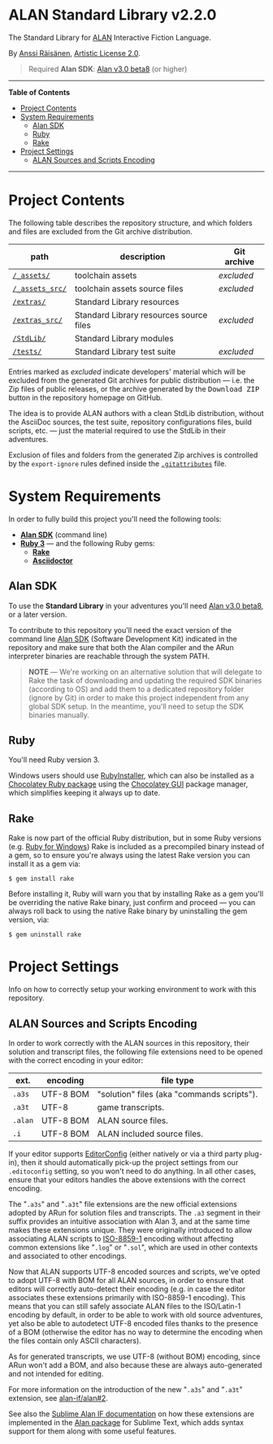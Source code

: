 # ALAN Standard Library v2.2.0

The Standard Library for [ALAN] Interactive Fiction Language.

By [Anssi Räisänen], [Artistic License 2.0].

> Required **Alan SDK**: [Alan v3.0 beta8][SDK] (or higher)

[SDK]: https://www.alanif.se/download-alan-v3/development-kits/development-kits-3-0beta8 "Go to the download page of this specific Alan SDK release"


-----

**Table of Contents**

<!-- MarkdownTOC autolink="true" bracket="round" autoanchor="false" lowercase="only_ascii" uri_encoding="true" levels="1,2,3" -->

- [Project Contents](#project-contents)
- [System Requirements](#system-requirements)
    - [Alan SDK](#alan-sdk)
    - [Ruby](#ruby)
    - [Rake](#rake)
- [Project Settings](#project-settings)
    - [ALAN Sources and Scripts Encoding](#alan-sources-and-scripts-encoding)

<!-- /MarkdownTOC -->

-----

# Project Contents

The following table describes the repository structure, and which folders and files are excluded from the Git archive distribution.

|               path              |               description               | Git archive |
|---------------------------------|-----------------------------------------|-------------|
| [`/_assets/`][_assets/]         | toolchain assets                        | _excluded_  |
| [`/_assets_src/`][_assets_src/] | toolchain assets source files           | _excluded_  |
| [`/extras/`][extras/]           | Standard Library resources              |             |
| [`/extras_src/`][extras_src/]   | Standard Library resources source files | _excluded_  |
| [`/StdLib/`][StdLib/]           | Standard Library modules                |             |
| [`/tests/`][tests/]             | Standard Library test suite             | _excluded_  |

Entries marked as _excluded_ indicate developers' material which will be excluded from the generated Git archives for public distribution — i.e. the Zip files of public releases, or the archive generated by the <kbd>Download ZIP</kbd> button in the repository homepage on GitHub.

The idea is to provide ALAN authors with a clean StdLib distribution, without the AsciiDoc sources, the test suite, repository configurations files, build scripts, etc. — just the material required to use the StdLib in their adventures.

Exclusion of files and folders from the generated Zip archives is controlled by the `export-ignore` rules defined inside the [`.gitattributes`][.gitattributes] file.

# System Requirements

In order to fully build this project you'll need the following tools:

- __[Alan SDK](#alan-sdk)__ (command line)
- __[Ruby 3](#ruby)__ — and the following Ruby gems:
    + __[Rake](#rake)__
    + __[Asciidoctor]__

## Alan SDK

To use the **Standard Library** in your adventures you'll need [Alan v3.0 beta8][SDK], or a later version.

To contribute to this repository you'll need the exact version of the command line [Alan SDK]  (Software Development Kit) indicated in the repository and make sure that both the Alan compiler and the ARun interpreter binaries are reachable through the system PATH.

> **NOTE** — We're working on an alternative solution that will delegate to Rake the task of downloading and updating the required SDK binaries (according to OS) and add them to a dedicated repository folder (ignore by Git) in order to make this project independent from any global SDK setup.
> In the meantime, you'll need to setup the SDK binaries manually.

## Ruby

You'll need Ruby version 3.

Windows users should use [RubyInstaller], which can also be installed as a [Chocolatey Ruby package] using the [Chocolatey GUI] package manager, which simplifies keeping it always up to date.

## Rake

Rake is now part of the official Ruby distribution, but in some Ruby versions (e.g. [Ruby for Windows]) Rake is included as a precompiled binary instead of a gem, so to ensure you're always using the latest Rake version you can install it as a gem via:

    $ gem install rake

Before installing it, Ruby will warn you that by installing Rake as a gem you'll be overriding the native Rake binary, just confirm and proceed — you can always roll back to using the native Rake binary by uninstalling the gem version, via:

    $ gem uninstall rake


# Project Settings

Info on how to correctly setup your working environment to work with this repository.

## ALAN Sources and Scripts Encoding

In order to work correctly with the ALAN sources in this repository, their solution and transcript files, the following file extensions need to be opened with the correct encoding in your editor:

|   ext.  |  encoding |                 file type                  |
|---------|-----------|--------------------------------------------|
| `.a3s`  | UTF-8 BOM | "solution" files (aka "commands scripts"). |
| `.a3t`  | UTF-8     | game transcripts.                          |
| `.alan` | UTF-8 BOM | ALAN source files.                         |
| `.i`    | UTF-8 BOM | ALAN included source files.                |


If your editor supports [EditorConfig] (either natively or via a third party plug-in), then it should automatically pick-up the project settings from our `.editoconfig` setting, so you won't need to do anything.
In all other cases, ensure that your editors handles the above extensions with the correct encoding.

The "`.a3s`" and "`.a3t`" file extensions are the new official extensions adopted by ARun for solution files and transcripts.
The `.a3` segment in their suffix provides an intuitive association with Alan&nbsp;3, and at the same time makes these extensions unique.
They were originally introduced to allow associating ALAN scripts to [ISO-8859-1] encoding without affecting common extensions like "`.log`" or "`.sol`", which are used in other contexts and associated to other encodings.

Now that ALAN supports UTF-8 encoded sources and scripts, we've opted to adopt UTF-8 with BOM for all ALAN sources, in order to ensure that editors will correctly auto-detect their encoding (e.g. in case the editor associates these extensions primarily with ISO-8859-1 encoding).
This means that you can still safely associate ALAN files to the ISO/Latin-1 encoding by default, in order to be able to work with old source adventures, yet also be able to autodetect UTF-8 encoded files thanks to the presence of a BOM (otherwise the editor has no way to determine the encoding when the files contain only ASCII characters).

As for generated transcripts, we use UTF-8 (without BOM) encoding, since ARun won't add a BOM, and also because these are always auto-generated and not intended for editing.

For more information on the introduction of the new "`.a3s`" and "`.a3t`" extension, see [alan-if/alan#2].

See also the [Sublime Alan IF documentation] on how these extensions are implemented in the [Alan package] for Sublime Text, which adds syntax support for them along with some useful features.


<!-----------------------------------------------------------------------------
                               REFERENCE LINKS
------------------------------------------------------------------------------>


[Artistic License 2.0]: ./StdLib/COPYING "View the full license file"

[ISO-8859-1]: https://en.wikipedia.org/wiki/ISO/IEC_8859-1 "Read Wikipedia's page on ISO-8859-1"

<!-- ALAN Links -->

[ALAN]: https://www.alanif.se/ "Visit ALAN website"
[Alan SDK]: https://www.alanif.se/download-alan-v3/development-kits "Go to the Alan SDK section of the Alan website"

<!-- 3rd party tools -->

[Asciidoctor]: https://github.com/asciidoctor/asciidoctor
[Chocolatey GUI]: https://community.chocolatey.org/packages/ChocolateyGUI
[Chocolatey Ruby package]: https://community.chocolatey.org/packages/ruby
[EditorConfig]: https://editorconfig.org "Visit EditorConfig website"
[Rake]: https://ruby.github.io/rake/ "Visit Rake website"
[Ruby for Windows]: https://rubyinstaller.org
[RubyInstaller]: https://rubyinstaller.org

<!-- Sublime-Alan -->

[Sublime Alan IF documentation]: https://github.com/tajmone/sublime-alan-if#transcipt-and-solution-syntaxes "Go to Sublime Alan IF documentation on Alan Solution and Transcript files"
[Alan package]: https://github.com/tajmone/sublime-alan-if "Go to the Sublime Alan IF project, a package that adds Alan syntax support to Sublime Text"

<!-- project folders -->

[_assets/]: ./_assets/ "Navigate to folder"
[_assets_src/]: ./_assets_src/ "Navigate to folder"
[extras/]: ./extras/ "Navigate to folder"
[extras_src/]: ./extras_src/ "Navigate to folder"
[StdLib/]: ./StdLib/ "Navigate to folder"
[tests/]: ./tests/ "Navigate to folder"

<!-- project files -->

[.gitattributes]: ./.gitattributes "View the contents of '.gitattributes'"

<!-- Issues -->

[alan-if/alan#2]: https://github.com/alan-if/alan/issues/2 "View Issue #2 at ALAN repository on GitHub"

<!-- people -->

[Anssi Räisänen]: https://github.com/AnssiR66 "View Anssi Räisänen's GitHub profile"


<!-- EOF -->
